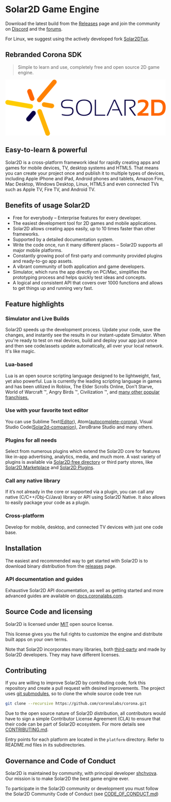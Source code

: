 # Solar2D Game Engine
Download the latest build from the [Releases](https://github.com/coronalabs/corona/releases) page and join the community on [Discord](https://discord.gg/Abf5V9G) and the [forums](https://forums.solar2d.com/).

For Linux, we suggest using the actively developed fork [Solar2DTux](https://github.com/DannyGlover/Solar2DTux).

## Rebranded Corona SDK
> Simple to learn and use, completely free and open source 2D game engine.

![Solar2D Logo](logo.png)

## Easy-to-learn & powerful
Solar2D is a cross-platform framework ideal for rapidly creating apps and games for mobile devices, TV, desktop systems and HTML5. That means you can create your project once and publish it to multiple types of devices, including Apple iPhone and iPad, Android phones and tablets, Amazon Fire, Mac Desktop, Windows Desktop, Linux, HTML5 and even connected TVs such as Apple TV, Fire TV, and Android TV.

## Benefits of usage Solar2D
* Free for everybody – Enterprise features for every developer.
* The easiest development tool for 2D games and mobile applications.
* Solar2D allows creating apps easily, up to 10 times faster than other frameworks. 
* Supported by a detailed documentation system. 
* Write the code once, run it many different places – Solar2D supports all major mobile platforms.
* Constantly growing pool of first-party and community provided plugins and ready-to-go app assets.
* A vibrant community of both application and game developers.
* Simulator, which runs the app directly on PC/Mac, simplifies the prototyping process and helps quickly test ideas and concepts.
* A logical and consistent API that covers over 1000 functions and allows to get things up and running very fast.

## Feature highlights

### Simulator and Live Builds
Solar2D speeds up the development process. Update your code, save the changes, and instantly see the results in our instant-update Simulator. When you're ready to test on real devices, build and deploy your app just once and then see code/assets update automatically, all over your local network. It's like magic.

### Lua-based
Lua is an open source scripting language designed to be lightweight, fast, yet also powerful. Lua is currently the leading scripting language in games and has been utilized in Roblox, The Elder Scrolls Online, Don't Starve, World of Warcraft ™, Angry Birds ™, Civilization ™, and [many other popular franchises.](https://en.wikipedia.org/wiki/Category:Lua-scripted_video_games)

### Use with your favorite text editor
You can use Sublime Text([Editor](https://github.com/coronalabs/CoronaSDK-SublimeText#installation-instructions)), Atom([autocomplete-corona](https://atom.io/packages/autocomplete-corona)), Visual Studio Code([Solar2d-companion](https://marketplace.visualstudio.com/items?itemName=M4adan.solar2d-companion)), ZeroBrane Studio and many others.

### Plugins for all needs
Select from numerous plugins which extend the Solar2D core for features like in-app advertising, analytics, media, and much more. A vast variety of plugins is available via [Solar2D free directory](https://plugins.solar2d.com/) or third party stores, like [Solar2D Marketplace](https://solar2dmarketplace.com/) and [Solar2D Plugins](https://www.solar2dplugins.com/).

### Call any native library
If it’s not already in the core or supported via a plugin, you can call any native (C/C++/Obj-C/Java) library or API using Solar2D Native. It also allows to easily package your code as a plugin.

### Cross-platform
Develop for mobile, desktop, and connected TV devices with just one code base.

## Installation
The easiest and recommended way to get started with Solar2D is to download binary distribution from the [releases](https://github.com/coronalabs/corona/releases) page.


### API documentation and guides
Exhaustive Solar2D API documentation, as well as getting started and more advanced guides are available on [docs.coronalabs.com](http://docs.coronalabs.com).

## Source Code and licensing
Solar2D is licensed under [MIT](LICENSE) open source license.

This license gives you the full rights to customize the engine and distribute built apps on your own terms. 

Note that Solar2D incorporates many libraries, both [third-party](sdk/dmg/Corona3rdPartyLicenses.txt) and made by Solar2D developers. They may have different licenses.


## Contributing

If you are willing to improve Solar2D by contributing code, fork this repository and create a pull request with desired improvements. The project uses [git submodules](https://git-scm.com/book/en/Git-Tools-Submodules), so to clone the whole source code tree run

```sh
git clone --recursive https://github.com/coronalabs/corona.git
```

Due to the open source nature of Solar2D distribution, all contributors would have to sign a simple Contributor License Agreement (CLA) to ensure that their code can be part of Solar2D ecosystem. For more details see [CONTRIBUTING.md](CONTRIBUTING.md).

Entry points for each platform are located in the `platform` directory. Refer to README.md files in its subdirectories.

## Governance and Code of Conduct
Solar2D is maintained by community, with principal developer [shchvova](https://github.com/shchvova). Our mission is to make Solar2D the best game engine ever.

To participate in the Solar2D community or development you must follow the Solar2D Community Code of Conduct (see [CODE_OF_CONDUCT.md](CODE_OF_CONDUCT.md))
